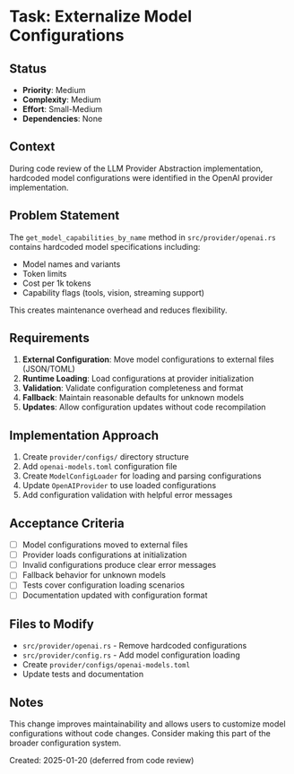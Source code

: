 # Task: Externalize Model Configurations

## Status
- **Priority**: Medium  
- **Complexity**: Medium
- **Effort**: Small-Medium
- **Dependencies**: None

## Context
During code review of the LLM Provider Abstraction implementation, hardcoded model configurations were identified in the OpenAI provider implementation.

## Problem Statement
The `get_model_capabilities_by_name` method in `src/provider/openai.rs` contains hardcoded model specifications including:
- Model names and variants
- Token limits
- Cost per 1k tokens
- Capability flags (tools, vision, streaming support)

This creates maintenance overhead and reduces flexibility.

## Requirements
1. **External Configuration**: Move model configurations to external files (JSON/TOML)
2. **Runtime Loading**: Load configurations at provider initialization 
3. **Validation**: Validate configuration completeness and format
4. **Fallback**: Maintain reasonable defaults for unknown models
5. **Updates**: Allow configuration updates without code recompilation

## Implementation Approach
1. Create `provider/configs/` directory structure
2. Add `openai-models.toml` configuration file
3. Create `ModelConfigLoader` for loading and parsing configurations
4. Update `OpenAIProvider` to use loaded configurations
5. Add configuration validation with helpful error messages

## Acceptance Criteria
- [ ] Model configurations moved to external files
- [ ] Provider loads configurations at initialization
- [ ] Invalid configurations produce clear error messages
- [ ] Fallback behavior for unknown models
- [ ] Tests cover configuration loading scenarios
- [ ] Documentation updated with configuration format

## Files to Modify
- `src/provider/openai.rs` - Remove hardcoded configurations
- `src/provider/config.rs` - Add model configuration loading
- Create `provider/configs/openai-models.toml`
- Update tests and documentation

## Notes
This change improves maintainability and allows users to customize model configurations without code changes. Consider making this part of the broader configuration system.

Created: 2025-01-20 (deferred from code review)